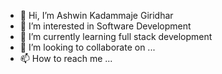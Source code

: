 - 👋 Hi, I’m Ashwin Kadammaje Giridhar
- 👀 I’m interested in Software Development 
- 🌱 I’m currently learning full stack development 
- 💞️ I’m looking to collaborate on ...
- 📫 How to reach me ...

<!---
ashwinkg/ashwinkg is a ✨ special ✨ repository because its `README.md` (this file) appears on your GitHub profile.
You can click the Preview link to take a look at your changes.
--->
